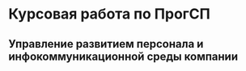 # Курсовая работа по ПрогСП
## Управление развитием персонала и инфокоммуникационной среды компании
